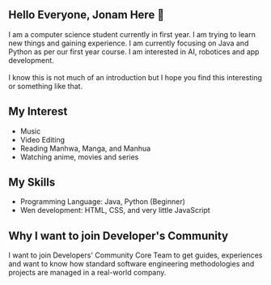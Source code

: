 ## Hello Everyone, Jonam Here 👋
<p>I am a computer science student currently in first year. I am trying to learn new things and gaining experience. I am currently focusing on Java and Python as per our first year course. I am interested in AI, robotices and app development.<br><br>
 I know this is not much of an introduction but I hope you find this interesting or something like that.
 </p>

 ## My Interest
 <ul>
  <li>Music</li>
   <li>Video Editing</li>
   <li>Reading Manhwa, Manga, and Manhua</li>
   <li>Watching anime, movies and series</li>
 </ul>

## My Skills
<ul>
 <li>Programming Language: Java, Python (Beginner)</li>
  <li>Wen development: HTML, CSS, and very little JavaScript</li>
</ul>

## Why I want to join Developer's Community
<p> I want to join  Developers' Community Core Team to get guides, experiences and want to know how standard software engineering methodologies and projects are managed in a real-world company.</p>

<!--
**Jonam-13/Jonam-13** is a ✨ _special_ ✨ repository because its `README.md` (this file) appears on your GitHub profile.

Here are some ideas to get you started:

- 🔭 I’m currently working on ...
- 🌱 I’m currently learning ...
- 👯 I’m looking to collaborate on ...
- 🤔 I’m looking for help with ...
- 💬 Ask me about ...
- 📫 How to reach me: ...
- 😄 Pronouns: ...
- ⚡ Fun fact: ...
-->
